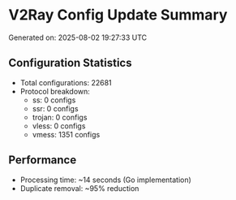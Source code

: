 # V2Ray Config Update Summary
Generated on: 2025-08-02 19:27:33 UTC

## Configuration Statistics
- Total configurations: 22681
- Protocol breakdown:
  - ss: 0 configs
  - ssr: 0 configs
  - trojan: 0 configs
  - vless: 0 configs
  - vmess: 1351 configs

## Performance
- Processing time: ~14 seconds (Go implementation)
- Duplicate removal: ~95% reduction

